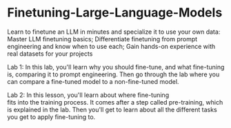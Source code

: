 # Finetuning-Large-Language-Models
Learn to finetune an LLM in minutes and specialize it to use your own data:  Master LLM finetuning basics; Differentiate finetuning from prompt engineering and know when to use each; Gain hands-on experience with real datasets for your projects

Lab 1: In this lab, you'll learn why you should fine-tune, and what 
fine-tuning is, comparing it to prompt engineering. Then go through the lab where you can 
compare a fine-tuned model to a non-fine-tuned model. 


Lab 2: In this lesson, you'll learn about where fine-tuning  
fits into the training process. 
It comes after a step called pre-training, which is explained in the lab. Then you'll get to learn about all the 
different tasks you get to apply fine-tuning to.
